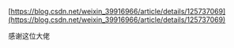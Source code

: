 [https://blog.csdn.net/weixin_39916966/article/details/125737069](https://blog.csdn.net/weixin_39916966/article/details/125737069)

感谢这位大佬